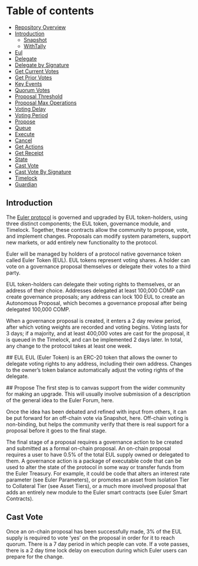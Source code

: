 # Table of contents

* [Repository Overview](../README.md)
* [Introduction](#introduction)
    * [Snapshot](#)
    * [WithTally](#)
* [Eul](#eul)
* [Delegate](#)
* [Delegate by Signature](#)
* [Get Current Votes](#)
* [Get Prior Votes](#)
* [Key Events](#)
* [Quorum Votes](#)
* [Proposal Threshold](#)
* [Proposal Max Operations](#)
* [Voting Delay](#)
* [Voting Period](#)
* [Propose](#propose)
* [Queue](#)
* [Execute](#)
* [Cancel](#)
* [Get Actions](#)
* [Get Receipt](#)
* [State](#)
* [Cast Vote](#cast-vote)
* [Cast Vote By Signature](#)
* [Timelock](#)
* [Guardian](#)


## Introduction

The [Euler protocol](https://www.euler.xyz/) is governed and upgraded by EUL token-holders, using three distinct components; the EUL token, governance module, and Timelock. Together, these contracts allow the community to propose, vote, and implement changes. Proposals can modify system parameters, support new markets, or add entirely new functionality to the protocol.

Euler will be managed by holders of a protocol native governance token called Euler Token (EUL). EUL tokens represent voting shares. A holder can vote on a governance proposal themselves or delegate their votes to a third party.

EUL token-holders can delegate their voting rights to themselves, or an address of their choice. Addresses delegated at least 100,000 COMP can create governance proposals; any address can lock 100 EUL to create an Autonomous Proposal, which becomes a governance proposal after being delegated 100,000 COMP.

When a governance proposal is created, it enters a 2 day review period, after which voting weights are recorded and voting begins. Voting lasts for 3 days; if a majority, and at least 400,000 votes are cast for the proposal, it is queued in the Timelock, and can be implemented 2 days later. In total, any change to the protocol takes at least one week.

## EUL
EUL (Euler Token) is an ERC-20 token that allows the owner to delegate voting rights to any address, including their own address. Changes to the owner’s token balance automatically adjust the voting rights of the delegate.


## Propose
The first step is to canvas support from the wider community for making an upgrade. This will usually involve submission of a description of the general idea to the Euler Forum, here. 

Once the idea has been debated and refined with input from others, it can be put forward for an off-chain vote via Snapshot, here. Off-chain voting is non-binding, but helps the community verify that there is real support for a proposal before it goes to the final stage.

The final stage of a proposal requires a governance action to be created and submitted as a formal on-chain proposal. An on-chain proposal requires a user to have 0.5% of the total EUL supply owned or delegated to them.
A governance action is a package of executable code that can be used to alter the state of the protocol in some way or transfer funds from the Euler Treasury. For example, it could be code that alters an interest rate parameter (see Euler Parameters), or promotes an asset from Isolation Tier to Collateral Tier (see Asset Tiers), or a much more involved proposal that adds an entirely new module to the Euler smart contracts (see Euler Smart Contracts).


## Cast Vote

Once an on-chain proposal has been successfully made, 3% of the EUL supply is required to vote ‘yes’ on the proposal in order for it to reach quorum. There is a 7 day period in which people can vote. If a vote passes, there is a 2 day time lock delay on execution during which Euler users can prepare for the change. 
